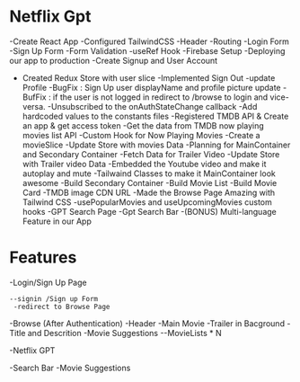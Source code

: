 # Netflix Gpt

-Create React App
-Configured TailwindCSS
-Header
-Routing
-Login Form
-Sign Up Form
-Form Validation
-useRef Hook
-Firebase Setup
-Deploying our app to production
-Create Signup and User Account

- Created Redux Store with user slice
-Implemented Sign Out
-update Profile
-BugFix : Sign Up user displayName and profile picture update
-BufFix : if the user is not logged in redirect to /browse to login and vice-versa.
-Unsubscribed to the onAuthStateChange callback
-Add hardcoded values to the constants files
-Registered TMDB API & Create an app & get access token
-Get the data from TMDB now playing movies list API
-Custom Hook for Now Playing Movies
-Create a movieSlice
-Update Store with movies Data
-Planning for MainContainer and Secondary Container
-Fetch Data for Trailer Video
-Update Store with Trailer video Data
-Embedded the Youtube video and make it autoplay and mute
-Tailwaind Classes to make it MainContainer look awesome
-Build Secondary Container
-Build Movie List
-Build Movie Card
-TMDB image CDN URL
-Made the Browse Page Amazing with Tailwind CSS
-usePopularMovies and useUpcomingMovies custom hooks
-GPT Search Page
-Gpt Search Bar
-(BONUS) Multi-language Feature in our App





# Features
-Login/Sign Up Page 

    --signin /Sign up Form
     -redirect to Browse Page 
-Browse (After Authentication)
   -Header
   -Main Movie
      -Trailer in Bacground
      -Title and Descrition
      -Movie Suggestions 
          --MovieLists * N


-Netflix GPT

  -Search Bar
  -Movie Suggestions
  
